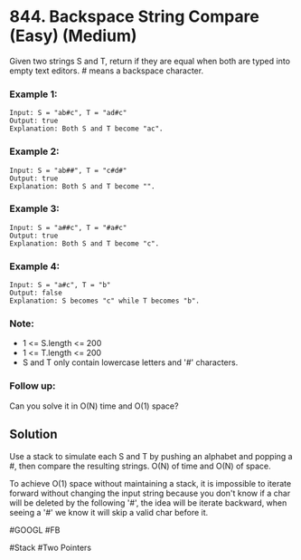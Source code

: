 # 844. Backspace String Compare (Easy) (Medium)

Given two strings S and T, return if they are equal when both are typed into empty text editors. # means a backspace character.

### Example 1:
```
Input: S = "ab#c", T = "ad#c"
Output: true
Explanation: Both S and T become "ac".
```

### Example 2:
```
Input: S = "ab##", T = "c#d#"
Output: true
Explanation: Both S and T become "".
```

### Example 3:
```
Input: S = "a##c", T = "#a#c"
Output: true
Explanation: Both S and T become "c".
```

### Example 4:
```
Input: S = "a#c", T = "b"
Output: false
Explanation: S becomes "c" while T becomes "b".
```

### Note:
- 1 <= S.length <= 200
- 1 <= T.length <= 200
- S and T only contain lowercase letters and '#' characters.

### Follow up:
Can you solve it in O(N) time and O(1) space?

## Solution
Use a stack to simulate each S and T by pushing an alphabet and popping a #,  then compare the resulting strings. O(N) of time and O(N) of space.

To achieve O(1) space without maintaining a stack, it is impossible to iterate forward without changing the input string because you don't know if a char will be deleted by the following '#', the idea will be iterate backward, when seeing a '#' we know it will skip a valid char before it.

#GOOGL #FB

#Stack #Two Pointers
